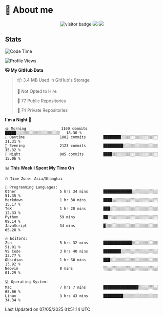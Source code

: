 <!-- ![](https://youpai.roccoshi.top/img/20200804214216.png) -->

# 🧐 About me
 
<p align="center">
<img src="https://visitor-badge.laobi.icu/badge?page_id=Lincest.Lincest&title=hits" alt="visitor badge"/>
<a href="mailto:imroccoshi@gmail.com"><img src="https://img.shields.io/badge/gmail-imroccoshi%40gmail.com-red"></a>
<a href="https://blog.roccoshi.top"><img src="https://img.shields.io/badge/blog-roccoshi-green"></a>
</p>

## Stats

<!--START_SECTION:waka-->
![Code Time](http://img.shields.io/badge/Code%20Time-2%2C500%20hrs%208%20mins-blue)

![Profile Views](http://img.shields.io/badge/Profile%20Views-7-blue)

**🐱 My GitHub Data** 

> 📦 3.4 MB Used in GitHub's Storage 
 > 
> 🚫 Not Opted to Hire
 > 
> 📜 77 Public Repositories 
 > 
> 🔑 74 Private Repositories 
 > 
**I'm a Night 🦉** 

```text
🌞 Morning                1100 commits        █████░░░░░░░░░░░░░░░░░░░░   18.30 % 
🌆 Daytime                1882 commits        ████████░░░░░░░░░░░░░░░░░   31.31 % 
🌃 Evening                2123 commits        █████████░░░░░░░░░░░░░░░░   35.32 % 
🌙 Night                  905 commits         ████░░░░░░░░░░░░░░░░░░░░░   15.06 % 
```


📊 **This Week I Spent My Time On** 

```text
🕑︎ Time Zone: Asia/Shanghai

💬 Programming Languages: 
Other                    5 hrs 34 mins       █████████████░░░░░░░░░░░░   51.35 % 
Markdown                 1 hr 38 mins        ████░░░░░░░░░░░░░░░░░░░░░   15.17 % 
TeX                      1 hr 20 mins        ███░░░░░░░░░░░░░░░░░░░░░░   12.33 % 
Python                   59 mins             ██░░░░░░░░░░░░░░░░░░░░░░░   09.14 % 
JavaScript               34 mins             █░░░░░░░░░░░░░░░░░░░░░░░░   05.28 % 

🔥 Editors: 
Zsh                      5 hrs 32 mins       █████████████░░░░░░░░░░░░   51.01 % 
VS Code                  3 hrs 40 mins       ████████░░░░░░░░░░░░░░░░░   33.77 % 
Obsidian                 1 hr 30 mins        ███░░░░░░░░░░░░░░░░░░░░░░   13.92 % 
Neovim                   8 mins              ░░░░░░░░░░░░░░░░░░░░░░░░░   01.29 % 

💻 Operating System: 
Mac                      7 hrs 7 mins        ████████████████░░░░░░░░░   65.66 % 
Linux                    3 hrs 43 mins       █████████░░░░░░░░░░░░░░░░   34.34 % 
```


 Last Updated on 07/05/2025 01:51:14 UTC
<!--END_SECTION:waka-->


